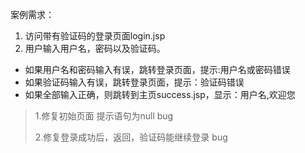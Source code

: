 案例需求：
1. 访问带有验证码的登录页面login.jsp
2. 用户输入用户名，密码以及验证码。
* 如果用户名和密码输入有误，跳转登录页面，提示:用户名或密码错误
* 如果验证码输入有误，跳转登录页面，提示：验证码错误
* 如果全部输入正确，则跳转到主页success.jsp，显示：用户名,欢迎您
> 1.修复初始页面 提示语句为null bug
> 
> 2.修复登录成功后，返回，验证码能继续登录 bug